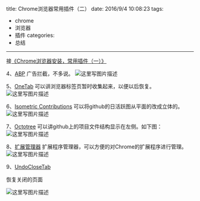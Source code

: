 title: Chrome浏览器常用插件（二）
date: 2016/9/4 10:08:23
tags:
- chrome
- 浏览器
- 插件
categories:
- 总结
---

接[《Chrome浏览器安装，常用插件（一）》](http://cyang.tech/2016/08/27/Chrome%E6%B5%8F%E8%A7%88%E5%99%A8%E5%AE%89%E8%A3%85%EF%BC%8C%E5%B8%B8%E7%94%A8%E6%8F%92%E4%BB%B6%EF%BC%88%E4%B8%80%EF%BC%89/)

<!-- more -->
4、[ABP](https://chrome.google.com/webstore/detail/adblock-plus/cfhdojbkjhnklbpkdaibdccddilifddb)
广告拦截，不多说。
![这里写图片描述](http://img.blog.csdn.net/20160904093751214)

5、[OneTab](https://chrome.google.com/webstore/detail/onetab/chphlpgkkbolifaimnlloiipkdnihall)
可以讲浏览器标签页暂时收集起来，以便以后恢复。
![这里写图片描述](http://img.blog.csdn.net/20160904095316821)

6、[Isometric Contributions](https://chrome.google.com/webstore/detail/isometric-contributions/mjoedlfflcchnleknnceiplgaeoegien)
可以将github的日活跃图从平面的改成立体的。
![这里写图片描述](http://img.blog.csdn.net/20160904095830532)

7、[Octotree](https://chrome.google.com/webstore/detail/octotree/bkhaagjahfmjljalopjnoealnfndnagc)
可以讲github上的项目文件结构显示在左侧。如下图：
![这里写图片描述](http://img.blog.csdn.net/20160904100214554)

8、[扩展管理器](https://chrome.google.com/webstore/detail/%E6%89%A9%E5%B1%95%E7%AE%A1%E7%90%86%E5%99%A8/gjldcdngmdknpinoemndlidpcabkggco)
扩展程序管理器，可以方便的对Chrome的扩展程序进行管理。
![这里写图片描述](http://img.blog.csdn.net/20160904100427120)

9、[UndoCloseTab](https://chrome.google.com/webstore/detail/undoclosetab/agoafanmgjplfjeiabopkembipjbpnac)

恢复关闭的页面

![这里写图片描述](http://img.blog.csdn.net/20160904100601678)
